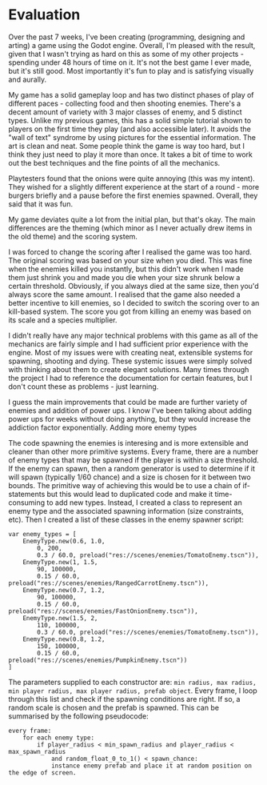 # Evaluation

Over the past 7 weeks, I've been creating (programming, designing and arting) a game using the Godot engine. Overall, I'm pleased with the result, given that I wasn't trying as hard on this as some of my other projects - spending under 48 hours of time on it. It's not the best game I ever made, but it's still good. Most importantly it's fun to play and is satisfying visually and aurally.

My game has a solid gameplay loop and has two distinct phases of play of different paces - collecting food and then shooting enemies. There's a decent amount of variety with 3 major classes of enemy, and 5 distinct types. Unlike my previous games, this has a solid simple tutorial shown to players on the first time they play (and also accessible later). It avoids the "wall of text" syndrome by using pictures for the essential information. The art is clean and neat. Some people think the game is way too hard, but I think they just need to play it more than once. It takes a bit of time to work out the best techniques and the fine points of all the mechanics.

Playtesters found that the onions were quite annoying (this was my intent). They wished for a slightly different experience at the start of a round - more burgers briefly and a pause before the first enemies spawned. Overall, they said that it was fun.

My game deviates quite a lot from the initial plan, but that's okay. The main differences are the theming (which minor as I never actually drew items in the old theme) and the scoring system.

I was forced to change the scoring after I realised the game was too hard. The original scoring was based on your size when you died. This was fine when the enemies killed you instantly, but this didn't work when I made them just shrink you and made you die when your size shrunk below a certain threshold. Obviously, if you always died at the same size, then you'd always score the same amount. I realised that the game also needed a better incentive to kill enemies, so I decided to switch the scoring over to an kill-based system. The score you got from killing an enemy was based on its scale and a species multiplier.

I didn't really have any major technical problems with this game as all of the mechanics are fairly simple and I had sufficient prior experience with the engine. Most of my issues were with creating neat, extensible systems for spawning, shooting and dying. These systemic issues were simply solved with thinking about them to create elegant solutions. Many times through the project I had to reference the documentation for certain features, but I don't count these as problems - just learning.

I guess the main improvements that could be made are further variety of enemies and addition of power ups. I know I've been talking about adding power ups for weeks without doing anything, but they would increase the addiction factor exponentially. Adding more enemy types 

The code spawning the enemies is interesing and is more extensible and cleaner than other more primitive systems. Every frame, there are a number of enemy types that may be spawned if the player is within a size threshold. If the enemy can spawn, then a random generator is used to determine if it will spawn (typically 1/60 chance) and a size is chosen for it between two bounds. The primitive way of achieving this would be to use a chain of if-statements but this would lead to duplicated code and make it time-consuming to add new types. Instead, I created a class to represent an enemy type and the associated spawning information (size constraints, etc). Then I created a list of these classes in the enemy spawner script:
```gdscript
var enemy_types = [
	EnemyType.new(0.6, 1.0,
		0, 200,
		0.3 / 60.0, preload("res://scenes/enemies/TomatoEnemy.tscn")),
	EnemyType.new(1, 1.5,
		90, 100000,
		0.15 / 60.0, preload("res://scenes/enemies/RangedCarrotEnemy.tscn")),
	EnemyType.new(0.7, 1.2,
		90, 100000,
		0.15 / 60.0, preload("res://scenes/enemies/FastOnionEnemy.tscn")),
	EnemyType.new(1.5, 2,
		110, 100000,
		0.3 / 60.0, preload("res://scenes/enemies/TomatoEnemy.tscn")),
	EnemyType.new(0.8, 1.2,
		150, 100000,
		0.15 / 60.0, preload("res://scenes/enemies/PumpkinEnemy.tscn"))
]
```
The parameters supplied to each constructor are: `min radius, max radius, min player radius, max player radius, prefab object`. Every frame, I loop through this list and check if the spawning conditions are right. If so, a random scale is chosen and the prefab is spawned. This can be summarised by the following pseudocode:
```pseudocode
every frame:
    for each enemy type:
        if player_radius < min_spawn_radius and player_radius < max_spawn_radius
            and random_float_0_to_1() < spawn_chance:
            instance enemy prefab and place it at random position on the edge of screen.
```